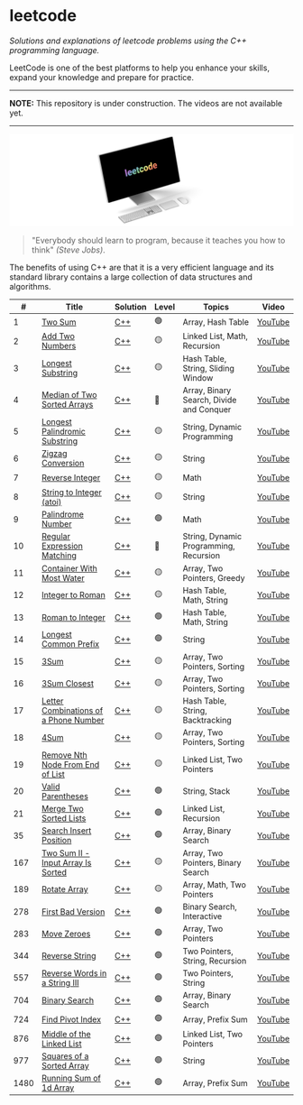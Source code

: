 # leetcode

_Solutions and explanations of leetcode problems using the C++ programming language._

LeetCode is one of the best platforms to help you enhance your skills, expand your knowledge and prepare for practice.

---

**NOTE:**
This repository is under construction. The videos are not available yet.

---

![displayXDR](display.png)

> "Everybody should learn to program, because it teaches you how to think" _(Steve Jobs)_.

The benefits of using C++ are that it is a very efficient language and its standard library contains a large collection of data structures and algorithms.

| #    | Title                                                                                                         | Solution                                               | Level | Topics                                   | Video                           |
| ---- | ------------------------------------------------------------------------------------------------------------- | ------------------------------------------------------ | ----- | ---------------------------------------- | ------------------------------- |
| 1    | [Two Sum](https://leetcode.com/problems/two-sum/)                                                             | [C++](cpp/1-Two-Sum.md)                                | 🟢    | Array, Hash Table                        | [YouTube](https://youtube.com/) |
| 2    | [Add Two Numbers](https://leetcode.com/problems/add-two-numbers/)                                             | [C++](cpp/2-Add-Two-Numbers.md)                        | 🟡    | Linked List, Math, Recursion             | [YouTube](https://youtube.com/) |
| 3    | [Longest Substring](https://leetcode.com/problems/longest-substring-without-repeating-characters/)            | [C++](cpp/3-Longest-Substring.md)                      | 🟡    | Hash Table, String, Sliding Window       | [YouTube](https://youtube.com/) |
| 4    | [Median of Two Sorted Arrays](https://leetcode.com/problems/median-of-two-sorted-arrays/)                     | [C++](cpp/4-Median-of-Two-Sorted-Arrays.md)            | 🔴    | Array, Binary Search, Divide and Conquer | [YouTube](https://youtube.com/) |
| 5    | [Longest Palindromic Substring](https://leetcode.com/problems/longest-palindromic-substring/)                 | [C++](cpp/5.%20Longest5-Palindromic-Substring.md)      | 🟡    | String, Dynamic Programming              | [YouTube](https://youtube.com/) |
| 6    | [Zigzag Conversion](https://leetcode.com/problems/zigzag-conversion/)                                         | [C++](cpp/6-Zigzag-Conversion.md)                      | 🟡    | String                                   | [YouTube](https://youtube.com/) |
| 7    | [Reverse Integer](https://leetcode.com/problems/reverse-integer/)                                             | [C++](cpp/7-Reverse-Integer.md)                        | 🟡    | Math                                     | [YouTube](https://youtube.com/) |
| 8    | [String to Integer (atoi)](https://leetcode.com/problems/string-to-integer-atoi/)                             | [C++](<cpp/8-String-to-Integer-(atoi).md>)             | 🟡    | String                                   | [YouTube](https://youtube.com/) |
| 9    | [Palindrome Number](https://leetcode.com/problems/palindrome-number/)                                         | [C++](cpp/9-Palindrome-Number.md)                      | 🟢    | Math                                     | [YouTube](https://youtube.com/) |
| 10   | [Regular Expression Matching](https://leetcode.com/problems/regular-expression-matching/)                     | [C++](cpp/10-%20Regular-Expression-Matching.md)        | 🔴    | String, Dynamic Programming, Recursion   | [YouTube](https://youtube.com/) |
| 11   | [Container With Most Water](https://leetcode.com/problems/container-with-most-water/)                         | [C++](cpp/11-Container-With-Most-Water.md)             | 🟡    | Array, Two Pointers, Greedy              | [YouTube](https://youtube.com/) |
| 12   | [Integer to Roman](https://leetcode.com/problems/integer-to-roman/)                                           | [C++](cpp/12-Integer-To-Roman.md)                      | 🟡    | Hash Table, Math, String                 | [YouTube](https://youtube.com/) |
| 13   | [Roman to Integer](https://leetcode.com/problems/roman-to-integer/)                                           | [C++](cpp/13-Roman-To-Integer.md)                      | 🟢    | Hash Table, Math, String                 | [YouTube](https://youtube.com/) |
| 14   | [Longest Common Prefix](https://leetcode.com/problems/longest-common-prefix/)                                 | [C++](cpp/14-Longest-Common-Prefix.md)                 | 🟢    | String                                   | [YouTube](https://youtube.com/) |
| 15   | [3Sum](https://leetcode.com/problems/3sum/submissions/)                                                       | [C++](cpp/15-3Sum.md)                                  | 🟡    | Array, Two Pointers, Sorting             | [YouTube](https://youtube.com/) |
| 16   | [3Sum Closest](https://leetcode.com/problems/3sum-closest/)                                                   | [C++](cpp/16-3Sum-Closest.md)                          | 🟡    | Array, Two Pointers, Sorting             | [YouTube](https://youtube.com/) |
| 17   | [Letter Combinations of a Phone Number](https://leetcode.com/problems/letter-combinations-of-a-phone-number/) | [C++](cpp/17-Letter-Combinations-of-a-Phone-Number.md) | 🟡    | Hash Table, String, Backtracking         | [YouTube](https://youtube.com/) |
| 18   | [4Sum](https://leetcode.com/problems/4sum/)                                                                   | [C++](cpp/18-4Sum.md)                                  | 🟡    | Array, Two Pointers, Sorting             | [YouTube](https://youtube.com/) |
| 19   | [Remove Nth Node From End of List](https://leetcode.com/problems/remove-nth-node-from-end-of-list/)           | [C++](cpp/19-Remove-Nth-Node-From-End-of-List.md)      | 🟡    | Linked List, Two Pointers                | [YouTube](https://youtube.com/) |
| 20   | [Valid Parentheses](https://leetcode.com/problems/valid-parentheses/)                                         | [C++](cpp/20-Valid-Parentheses.md)                     | 🟢    | String, Stack                            | [YouTube](https://youtube.com/) |
| 21   | [Merge Two Sorted Lists](https://leetcode.com/problems/merge-two-sorted-lists/)                               | [C++](cpp/21-Merge-Two-Sorted-Lists.md)                | 🟢    | Linked List, Recursion                   | [YouTube](https://youtube.com/) |
| 35   | [Search Insert Position](https://leetcode.com/problems/search-insert-position/)                               | [C++](cpp/35-Search-Insert-Position.md)                | 🟢    | Array, Binary Search                     | [YouTube](https://youtube.com/) |
| 167  | [Two Sum II - Input Array Is Sorted](https://leetcode.com/problems/two-sum-ii-input-array-is-sorted/)         | [C++](cpp/167-Two-Sum-II-Input-Array-Is-Sorted.md)     | 🟡    | Array, Two Pointers, Binary Search       | [YouTube](https://youtube.com/) |
| 189  | [Rotate Array](https://leetcode.com/problems/rotate-array/)                                                   | [C++](cpp/189-Rotate-Array.md)                         | 🟡    | Array, Math, Two Pointers                | [YouTube](https://youtube.com/) |
| 278  | [First Bad Version](https://leetcode.com/problems/first-bad-version/)                                         | [C++](cpp/278-First-Bad-Version.md)                    | 🟢    | Binary Search, Interactive               | [YouTube](https://youtube.com/) |
| 283  | [Move Zeroes](https://leetcode.com/problems/move-zeroes/)                                                     | [C++](cpp/283-Move-Zeroes.md)                          | 🟢    | Array, Two Pointers                      | [YouTube](https://youtube.com/) |
| 344  | [Reverse String](https://leetcode.com/problems/reverse-string/)                                               | [C++](cpp/344-Reverse-String.md)                       | 🟢    | Two Pointers, String, Recursion          | [YouTube](https://youtube.com/) |
| 557  | [Reverse Words in a String III](https://leetcode.com/problems/reverse-words-in-a-string-iii/)                 | [C++](cpp/557-Reverse-Words-In-A-String-III.md)        | 🟢    | Two Pointers, String                     | [YouTube](https://youtube.com/) |
| 704  | [Binary Search](https://leetcode.com/problems/binary-search/)                                                 | [C++](cpp/704-Binary-Search.md)                        | 🟢    | Array, Binary Search                     | [YouTube](https://youtube.com/) |
| 724  | [Find Pivot Index](https://leetcode.com/problems/find-pivot-index/)                                           | [C++](cpp/724-Find-Pivot-Index.md)                     | 🟢    | Array, Prefix Sum                        | [YouTube](https://youtube.com/) |
| 876  | [Middle of the Linked List](https://leetcode.com/problems/middle-of-the-linked-list/)                         | [C++](cpp/876-Middle-of-the-Linked-List.md)            | 🟢    | Linked List, Two Pointers                | [YouTube](https://youtube.com/) |
| 977  | [Squares of a Sorted Array](https://leetcode.com/problems/squares-of-a-sorted-array/)                         | [C++](cpp/977-Squares-of-a-Sorted-Array.md)            | 🟢    | String                                   | [YouTube](https://youtube.com/) |
| 1480 | [Running Sum of 1d Array](https://leetcode.com/problems/running-sum-of-1d-array/)                             | [C++](cpp/1480-Running-Sum-of-1d-Array.md)             | 🟢    | Array, Prefix Sum                        | [YouTube](https://youtube.com/) |
